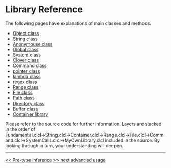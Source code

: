 # Library Reference

The following pages have explanations of main classes and methods.

* [Object class](object-en)
* [String class](string-en)
* [Anonymouse class](anonymous-en)
* [Global class](global-en)
* [System class](system-en)
* [Clover class](clover-en)
* [Command class](command-en)
* [pointer class](pointer-en)
* [lambda class](lambda-en)
* [regex class](regex-en)
* [Range class](Range-en)
* [File class](file-en)
* [Path class](path-en)
* [Directory class](directory-en)
* [Buffer class](buffer-en)
* [Container library](collection-en)

Please refer to the source code for further information.
Layers are stacked in the order of Fundamental.clcl→String.clcl→Container.clcl→Range.clcl→File.clcl→Command.clcl→SystemCalls.clcl→MyOwnLibrary.clcl included in the source. By looking through in turn, your understanding will deepen.

----

[<< Pre-type inference](typing-en) [>> next advanced usage](usage2-en)
